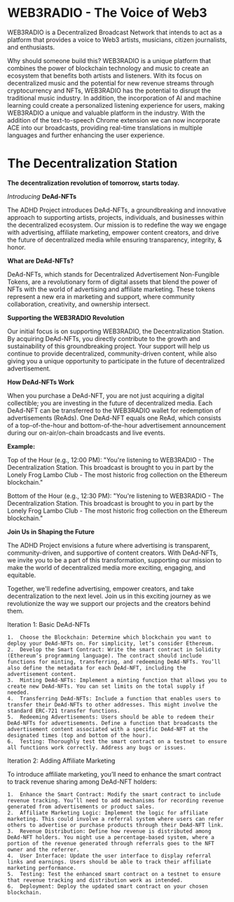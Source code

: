 # WEB3RADIO - The Voice of Web3
WEB3RADIO is a Decentralized Broadcast Network that intends to act as a platform that provides a voice to Web3 artists, musicians, citizen journalists, and enthusiasts.

Why should someone build this?
WEB3RADIO is a unique platform that combines the power of blockchain technology and music to create an ecosystem that benefits both artists and listeners.
With its focus on decentralized music and the potential for new revenue streams through cryptocurrency and NFTs, WEB3RADIO has the potential to disrupt the traditional music industry.
In addition, the incorporation of AI and machine learning could create a personalized listening experience for users, making WEB3RADIO a unique and valuable platform in the industry.
With the addition of the text-to-speech Chrome extension we can now incorporate ACE into our broadcasts, providing real-time translations in multiple languages and further enhancing the user experience.
# The Decentralization Station

**The decentralization revolution of tomorrow, starts today.**

*Introducing* **DeAd-NFTs**

The ADHD Project introduces DeAd-NFTs, a groundbreaking and innovative approach to supporting artists, projects, individuals, and businesses within the decentralized ecosystem. Our mission is to redefine the way we engage with advertising, affiliate marketing, empower content creators, and drive the future of decentralized media while ensuring transparency, integrity, & honor.

**What are DeAd-NFTs?**

DeAd-NFTs, which stands for Decentralized Advertisement Non-Fungible Tokens, are a revolutionary form of digital assets that blend the power of NFTs with the world of advertising and affiliate marketing. These tokens represent a new era in marketing and support, where community collaboration, creativity, and ownership intersect.

**Supporting the WEB3RADIO Revolution**

Our initial focus is on supporting WEB3RADIO, the Decentralization Station. By acquiring DeAd-NFTs, you directly contribute to the growth and sustainability of this groundbreaking project. Your support will help us continue to provide decentralized, community-driven content, while also giving you a unique opportunity to participate in the future of decentralized advertisement.

**How DeAd-NFTs Work**

When you purchase a DeAd-NFT, you are not just acquiring a digital collectible; you are investing in the future of decentralized media. Each DeAd-NFT can be transferred to the WEB3RADIO wallet for redemption of advertisements (ReAds). One DeAd-NFT equals one ReAd, which consists of a top-of-the-hour and bottom-of-the-hour advertisement announcement during our on-air/on-chain broadcasts and live events.

**Example:**

Top of the Hour (e.g., 12:00 PM):
"You're listening to WEB3RADIO - The Decentralization Station. This broadcast is brought to you in part by the Lonely Frog Lambo Club - The most historic frog collection on the Ethereum blockchain."

Bottom of the Hour (e.g., 12:30 PM):
"You're listening to WEB3RADIO - The Decentralization Station. This broadcast is brought to you in part by the Lonely Frog Lambo Club - The most historic frog collection on the Ethereum blockchain."

**Join Us in Shaping the Future**

The ADHD Project envisions a future where advertising is transparent, community-driven, and supportive of content creators. With DeAd-NFTs, we invite you to be a part of this transformation, supporting our mission to make the world of decentralized media more exciting, engaging, and equitable.

Together, we'll redefine advertising, empower creators, and take decentralization to the next level. Join us in this exciting journey as we revolutionize the way we support our projects and the creators behind them.


Iteration 1: Basic DeAd-NFTs

	1.	Choose the Blockchain: Determine which blockchain you want to deploy your DeAd-NFTs on. For simplicity, let’s consider Ethereum.
	2.	Develop the Smart Contract: Write the smart contract in Solidity (Ethereum’s programming language). The contract should include functions for minting, transferring, and redeeming DeAd-NFTs. You’ll also define the metadata for each DeAd-NFT, including the advertisement content.
	3.	Minting DeAd-NFTs: Implement a minting function that allows you to create new DeAd-NFTs. You can set limits on the total supply if needed.
	4.	Transferring DeAd-NFTs: Include a function that enables users to transfer their DeAd-NFTs to other addresses. This might involve the standard ERC-721 transfer functions.
	5.	Redeeming Advertisements: Users should be able to redeem their DeAd-NFTs for advertisements. Define a function that broadcasts the advertisement content associated with a specific DeAd-NFT at the designated times (top and bottom of the hour).
	6.	Testing: Thoroughly test the smart contract on a testnet to ensure all functions work correctly. Address any bugs or issues.

Iteration 2: Adding Affiliate Marketing

To introduce affiliate marketing, you’ll need to enhance the smart contract to track revenue sharing among DeAd-NFT holders:

	1.	Enhance the Smart Contract: Modify the smart contract to include revenue tracking. You’ll need to add mechanisms for recording revenue generated from advertisements or product sales.
	2.	Affiliate Marketing Logic: Implement the logic for affiliate marketing. This could involve a referral system where users can refer others to advertise or purchase products through their DeAd-NFT link.
	3.	Revenue Distribution: Define how revenue is distributed among DeAd-NFT holders. You might use a percentage-based system, where a portion of the revenue generated through referrals goes to the NFT owner and the referrer.
	4.	User Interface: Update the user interface to display referral links and earnings. Users should be able to track their affiliate marketing performance.
	5.	Testing: Test the enhanced smart contract on a testnet to ensure that revenue tracking and distribution work as intended.
	6.	Deployment: Deploy the updated smart contract on your chosen blockchain.
